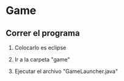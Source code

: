 # Game

## Correr el programa

1.  Colocarlo es eclipse

2.  Ir a la carpeta "game"

3.  Ejecutar el archivo "GameLauncher.java"
